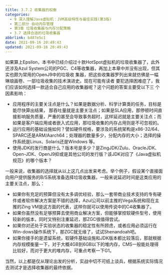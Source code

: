 ```yaml
---
title: 3.7.2 收集器的权衡
categories: 
  - 9 深入理解Java虛拟机：JVM高级特性与最佳实践(第3版)
  - 第二部分 自动内存管理
  - 第3章 垃圾收集器与内存分配策略
  - 3.7 选择合适的垃圾收集器
abbrlink: b487e5c1
date: 2021-09-16 20:49:43
updated: 2021-09-16 20:49:43
---
```

如果算上Epsilon，本书中已经介绍过十款HotSpot虚拟机的垃圾收集器了，此外还涉及Azul System公司的PGC、C4等收集器，再加上本章中并没有出现，但其实也颇为常用的OpenJ9中的垃圾收 集器，把这些收集器罗列出来就仿佛是一幅琳琅画卷、一部垃圾收集的技术演进史。现在可能有读者 要犯选择困难症了，我们应该如何选择一款适合自己应用的收集器呢？这个问题的答案主要受以下三 个因素影响：

- 应用程序的主要关注点是什么？如果是数据分析、科学计算类的任务，目标是能尽快算出结果， 那吞吐量就是主要关注点；如果是SLA应用，那停顿时间直接影响服务质量，严重的甚至会导致事务超时，这样延迟就是主要关注点；而如果是客户端应用或者嵌入式应用，那垃圾收集的内存占用则是不可忽视的。
- 运行应用的基础设施如何？譬如硬件规格，要涉及的系统架构是x86-32/64、SPARC还是ARM/Aarch64；处理器的数量多少，分配内存的大小；选择的操作系统是Linux、Solaris还是Windows 等。
- 使用JDK的发行商是什么？版本号是多少？是ZingJDK/Zulu、OracleJDK、Open-JDK、OpenJ9抑或是其他公司的发行版？该JDK对应了《Java虚拟机规范》的哪个版本？

一般来说，收集器的选择就从以上这几点出发来考虑。举个例子，假设某个直接面向用户提供服务的B/S系统准备选择垃圾收集器，一般来说延迟时间是这类应用的主要关注点，那么：
- 如果你有充足的预算但没有太多调优经验，那么一套带商业技术支持的专有硬件或者软件解决方案是不错的选择，Azul公司以前主推的Vega系统和现在主推的Zing VM是这方面的代表，这样你就可以使用传说中的C4收集器了。
- 如果你虽然没有足够预算去使用商业解决方案，但能够掌控软硬件型号，使用较新的版本，同时又特别注重延迟，那ZGC很值得尝试。
- 如果你对还处于实验状态的收集器的稳定性有所顾虑，或者应用必须运行在Win-dows操作系统下，那ZGC就无缘了，试试Shenandoah吧。
- 如果你接手的是遗留系统，软硬件基础设施和JDK版本都比较落后，那就根据内存规模衡量一下，对于大概4GB到6GB以下的堆内存，CMS一般能处理得比较好，而对于更大的堆内存，可重点考察一下G1。

当然，以上都是仅从理论出发的分析，实战中切不可纸上谈兵，根据系统实际情况去测试才是选择收集器的最终依据。
